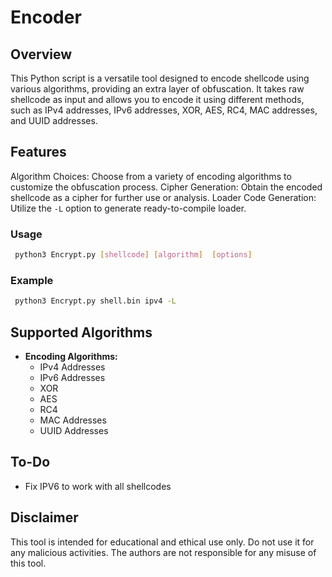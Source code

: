 # Encoder

## Overview

This Python script is a versatile tool designed to encode shellcode using various algorithms, providing an extra layer of obfuscation. It takes raw shellcode as input and allows you to encode it using different methods, such as IPv4 addresses, IPv6 addresses, XOR, AES, RC4, MAC addresses, and UUID addresses.

## Features

Algorithm Choices: Choose from a variety of encoding algorithms to customize the obfuscation process.
Cipher Generation: Obtain the encoded shellcode as a cipher for further use or analysis.
Loader Code Generation: Utilize the `-L` option to generate ready-to-compile loader.

### Usage
```bash
 python3 Encrypt.py [shellcode] [algorithm]  [options]
 ```

### Example
```bash
 python3 Encrypt.py shell.bin ipv4 -L
```

## Supported Algorithms

- **Encoding Algorithms:**
  - IPv4 Addresses
  - IPv6 Addresses
  - XOR
  - AES
  - RC4
  - MAC Addresses
  - UUID Addresses


## To-Do
- Fix IPV6 to work with all shellcodes


## Disclaimer

This tool is intended for educational and ethical use only. Do not use it for any malicious activities. The authors are not responsible for any misuse of this tool.
